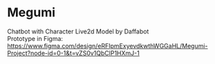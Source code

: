 # Megumi
Chatbot with Character Live2d Model by Daffabot<br>
Prototype in Figma: https://www.figma.com/design/eRFIpmExyevdkwthWGGaHL/Megumi-Project?node-id=0-1&t=vZS0v1QbClP1HXmJ-1
